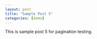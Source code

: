 ```yaml
---
layout: post
title: "Sample Post 5"
categories: [demo]
---
```


This is sample post 5 for pagination testing.
